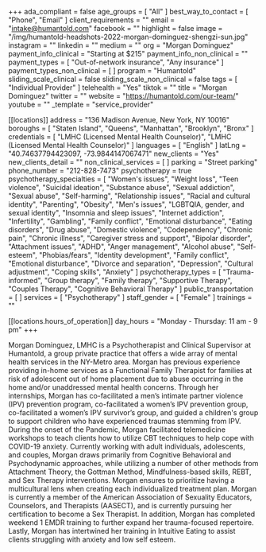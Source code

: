 +++
ada_compliant = false
age_groups = [ "All" ]
best_way_to_contact = [ "Phone", "Email" ]
client_requirements = ""
email = "intake@humantold.com"
facebook = ""
highlight = false
image = "/img/humantold-headshots-2022-morgan-dominguez-shengzi-sun.jpg"
instagram = ""
linkedin = ""
medium = ""
org = "Morgan Dominguez"
payment_info_clinical = "Starting at $215"
payment_info_non_clinical = ""
payment_types = [ "Out-of-network insurance", "Any insurance" ]
payment_types_non_clinical = [ ]
program = "Humantold"
sliding_scale_clinical = false
sliding_scale_non_clinical = false
tags = [ "Individual Provider" ]
telehealth = "Yes"
tiktok = ""
title = "Morgan Dominguez"
twitter = ""
website = "https://humantold.com/our-team/"
youtube = ""
_template = "service_provider"

[[locations]]
address = "136 Madison Avenue, New York, NY 10016"
boroughs = [ "Staten Island", "Queens", "Manhattan", "Brooklyn", "Bronx" ]
credentials = [
  "LMHC (Licensed Mental Health Counselor)",
  "LMHC (Licensed Mental Health Counselor)"
]
languages = [ "English" ]
latLng = "40.74637794423097, -73.9844147067471"
new_clients = "Yes"
new_clients_detail = ""
non_clinical_services = [ ]
parking = "Street parking"
phone_number = "212-828-7473"
psychotherapy = true
psychotherapy_specialties = [
  "Women's issues",
  "Weight loss",
  "Teen violence",
  "Suicidal ideation",
  "Substance abuse",
  "Sexual addiction",
  "Sexual abuse",
  "Self-harming",
  "Relationship issues",
  "Racial and cultural identity",
  "Parenting",
  "Obesity",
  "Men's issues",
  "LGBTQIA, gender, and sexual identity",
  "Insomnia and sleep issues",
  "Internet addiction",
  "Infertility",
  "Gambling",
  "Family conflict",
  "Emotional disturbance",
  "Eating disorders",
  "Drug abuse",
  "Domestic violence",
  "Codependency",
  "Chronic pain",
  "Chronic illness",
  "Caregiver stress and support",
  "Bipolar disorder",
  "Attachment issues",
  "ADHD",
  "Anger management",
  "Alcohol abuse",
  "Self-esteem",
  "Phobias/fears",
  "Identity development",
  "Family conflict",
  "Emotional disturbance",
  "Divorce and separation",
  "Depression",
  "Cultural adjustment",
  "Coping skills",
  "Anxiety"
]
psychotherapy_types = [
  "Trauma-informed",
  "Group therapy",
  "Family therapy",
  "Supportive Therapy",
  "Couples Therapy",
  "Cognitive Behavioral Therapy"
]
public_transportation = [ ]
services = [ "Psychotherapy" ]
staff_gender = [ "Female" ]
trainings = ""

  [[locations.hours_of_operation]]
  day_hours = "Monday - Thursday: 11 am - 9 pm"
+++

Morgan Dominguez, LMHC is a Psychotherapist and Clinical Supervisor at Humantold, a group private practice that offers a wide array of mental health services in the NY-Metro area. Morgan has previous experience providing in-home services as a Functional Family Therapist for families at risk of adolescent out of home placement due to abuse occurring in the home and/or unaddressed mental health concerns. Through her internships, Morgan has co-facilitated a men’s intimate partner violence (IPV) prevention program, co-facilitated a women’s IPV prevention group, co-facilitated a women’s IPV survivor’s group, and guided a children's group to support children who have experienced traumas stemming from IPV. During the onset of the Pandemic, Morgan facilitated telemedicine workshops to teach clients how to utilize CBT techniques to help cope with COVID-19 anxiety. Currently working with adult individuals, adolescents, and couples, Morgan draws primarily from Cognitive Behavioral and Psychodynamic approaches, while utilizing a number of other methods from Attachment Theory, the Gottman Method, Mindfulness-based skills, REBT, and Sex Therapy interventions. Morgan ensures to prioritize having a multicultural lens when creating each individualized treatment plan. Morgan is currently a member of the American Association of Sexuality Educators, Counselors, and Therapists (AASECT), and is currently pursuing her certification to become a Sex Therapist. In addition, Morgan has completed weekend 1 EMDR training to further expand her trauma-focused repertoire. Lastly, Morgan has intertwined her training in Intuitive Eating to assist clients struggling with anxiety and low self esteem.
